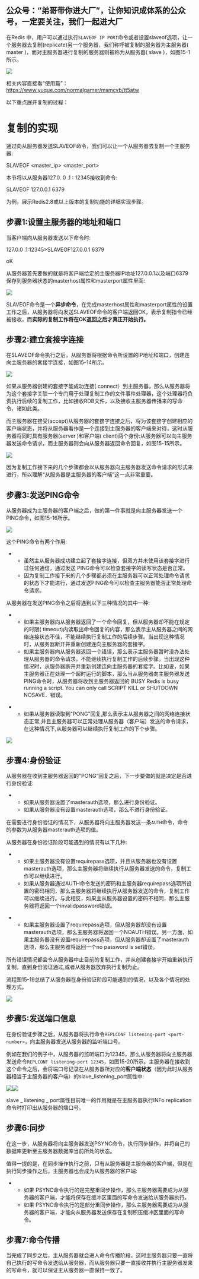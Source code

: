 ## 公众号：“弟哥带你进大厂”，让你知识成体系的公众号，一定要关注，我们一起进大厂

在Redis 中，用户可以通过执行`SLAVEOF IP PORT`命令或者设置slaveof选项，让一个服务器去复制(replicate)另一个服务器，我们称呼被复制的服务器为主服务器( master )，而对主服务器进行复制的服务器则被称为从服务器( slave )，如图15-1所示。

![](https://p3-juejin.byteimg.com/tos-cn-i-k3u1fbpfcp/9dd61f651cf146a29b256b95224eb6de~tplv-k3u1fbpfcp-zoom-1.image)

相关内容直接看“使用篇”：<https://www.yuque.com/normalgamer/msmcvb/tt5atw>

以下重点展开复制的过程：

# 复制的实现

通过向从服务器发送SLAVEOF命令，我们可以让一个从服务器去复制一个主服务器:

SLAVEOF <master_ip> <master_port>

本节将以从服务器127.0. 0 .1 : 12345接收到命令:

SLAVEOF 127.0.0.1 6379

为例，展示Redis2.8或以上版本的复制功能的详细实现步骤。

## 步骤1:设置主服务器的地址和端口

当客户端向从服务器发送以下命令时:

127.0.0 .1:12345>SLAVEOF127.0.0.1 6379

oK

从服务器首先要做的就是将客户端给定的主服务器IP地址127.0.0.1以及端口6379保存到服务器状态的masterhost属性和masterport属性里面:

![](https://p3-juejin.byteimg.com/tos-cn-i-k3u1fbpfcp/21ac99b4daa845098b82ceddb1d69646~tplv-k3u1fbpfcp-zoom-1.image)

SLAVEOF命令是一个**异步命令**，在完成masterhost属性和masterport属性的设置工作之后，从服务器将向发送SLAVEOF命令的客户端返回OK，表示复制指令已经被接收，而**实际的复制工作将在OK返回之后才真正开始执行。**

## 步骤2:建立套接字连接

在SLAVEOF命令执行之后，从服务器将根据命令所设置的IP地址和端口，创建连向主服务器的套接字连接，如图15-14所示。

![](https://p3-juejin.byteimg.com/tos-cn-i-k3u1fbpfcp/9336f31796214d22b25f2791e2beab74~tplv-k3u1fbpfcp-zoom-1.image)

如果从服务器创建的套接字能成功连接( connect）到主服务器，那么从服务器将为这个套接字关联一个专门用于处理复制工作的文件事件处理器，这个处理器将负责执行后续的复制工作，比如接收RDB文件，以及接收主服务器传播来的写命令，诸如此类。

而主服务器在接受(accept)从服务器的套接字连接之后，将为该套接字创建相应的客户端状态，并将从服务器看作是一个连接到主服务器的客户端来对待，这时从服务器将同时具有服务器(server )和客户端( client)两个身份:从服务器可以向主服务器发送命令请求，而主服务器则会向从服务器返回命令回复，如图15-15所示。

![](https://p3-juejin.byteimg.com/tos-cn-i-k3u1fbpfcp/bbf04b8409ba47c0907e755f5bf139b7~tplv-k3u1fbpfcp-zoom-1.image)

因为复制工作接下来的几个步骤都会以从服务器向主服务器发送命令请求的形式来进行，所以理解“从服务器是主服务器的客户端”这一点非常重要。

## 步骤3:发送PING命令

从服务器成为主服务器的客户端之后，做的第一件事就是向主服务器发送一个PING命令，如图15-16所示。

![](https://p3-juejin.byteimg.com/tos-cn-i-k3u1fbpfcp/1cb522a54dfc4364b75f4412556b369f~tplv-k3u1fbpfcp-zoom-1.image)

这个PING命令有两个作用:

-   -   虽然主从服务器成功建立起了套接字连接，但双方并未使用该套接字进行过任何通信，通过发送 PING命令可以检查套接字的读写状态是否正常。
    -   因为复制工作接下来的几个步骤都必须在主服务器可以正常处理命令请求的状态下才能进行，通过发送PING命令可以检查主服务器能否正常处理命令请求。

从服务器在发送PING命令之后将遇到以下三种情况的其中一种:

-   -   如果主服务器向从服务器返回了一个命令回复，但从服务器却不能在规定的时限( timeout)内读取出命令回复的内容，那么表示主从服务器之间的网络连接状态不佳，不能继续执行复制工作的后续步骤。当出现这种情况时，从服务器断开并重新创建连向主服务器的套接字。
    -   如果主服务器向从服务器返回一个错误，那么表示主服务器暂时没办法处理从服务器的命令请求，不能继续执行复制工作的后续步骤。当出现这种情况时，从服务器断开并重新创建连向主服务器的套接字。比如说，如果主服务器正在处理一个超时运行的脚本，那么当从服务器向主服务器发送PING命令时，从服务器将收到主服务器返回的 BUSY Redis is busy running a script. You can only call SCRIPT KILL or SHUTDOWN NOSAVE．错误。

<!---->

-   -   如果从服务器读取到"PONG"回复,那么表示主从服务器之间的网络连接状态正常,并且主服务器可以正常处理从服务器（客户端）发送的命令请求，在这种情况下,从服务器可以继续执行复制工作的下个步骤。

![](https://p3-juejin.byteimg.com/tos-cn-i-k3u1fbpfcp/abd0623e5b2543408bbc62d15cd4c179~tplv-k3u1fbpfcp-zoom-1.image)

## 步骤4:身份验证

从服务器在收到主服务器返回的"PONG”回复之后，下一步要做的就是决定是否进行身份验证:

-   -   如果从服务器设置了masterauth选项，那么进行身份验证。
    -   如果从服务器没有设置masterauth选项，那么不进行身份验证。

在需要进行身份验证的情况下，从服务器将向主服务器发送一条`AUTH`命令，命令的参数为从服务器masterauth选项的值。

从服务器在身份验证阶段可能遇到的情况有以下几种:

-   -   如果主服务器没有设置requirepass选项，并且从服务器也没有设置masterauth选项，那么主服务器将继续执行从服务器发送的命令，复制工作可以继续进行。
    -   如果从服务器通过AUTH命令发送的密码和主服务器requirepass选项所设置的密码相同，那么主服务器将继续执行从服务器发送的命令，复制工作可以继续进行。与此相反，如果主从服务器设置的密码不相同，那么主服务器将返回一个invalidpassword错误。

<!---->

-   -   如果主服务器设置了requirepass选项，但从服务器却没有设置masterauth选项，那么主服务器将返回一个NOAUTH错误。另一方面，如果主服务器没有设置requirepass选项，但从服务器却设置了masterauth选项，那么主服务器将返回一个no password is set错误。

所有错误情况都会令从服务器中止目前的复制工作，并从创建套接宇开始重新执行复制，直到身份验证通过,或者从服务器放弃执行复制为止。

流程图15-19总结了从服务器在身份验证阶段可能遇到的情况，以及各个情况的处理方式。

![](https://p3-juejin.byteimg.com/tos-cn-i-k3u1fbpfcp/b7dcb4c8a0804822b327c131e0c9bad1~tplv-k3u1fbpfcp-zoom-1.image)

## 步骤5:发送端口信息

在身份验证步骤之后，从服务器将执行命令`REPLCONF listening-port <port-number>`，向主服务器发送从服务器的监听端口号。

例如在我们的例子中，从服务器的监听端口为12345，那么从服务器将向主服务器发送命令`REPLCONF listening-port 12345`，如图15-20所示。主服务器在接收到这个命令之后，会将端口号记录在从服务器所对应的**客户端状态**（因为此时从服务器相当于主服务器的客户端）的slave_listening_port属性中:

![](https://p3-juejin.byteimg.com/tos-cn-i-k3u1fbpfcp/d82ebb786f93471385c94f2d3205f289~tplv-k3u1fbpfcp-zoom-1.image)![](https://p3-juejin.byteimg.com/tos-cn-i-k3u1fbpfcp/4ad3a33abe2a4596a1001b2926be180f~tplv-k3u1fbpfcp-zoom-1.image)

slave _ listening _ port属性目前唯一的作用就是在主服务器执行INFo replication命令时打印出从服务器的端口号。

## 步骤6:同步

在这一步，从服务器将向主服务器发送PSYNC命令，执行同步操作，并将自己的数据库更新至主服务器数据库当前所处的状态。

值得一提的是，在同步操作执行之前，只有从服务器是主服务器的客户端，但是在执行同步操作之后，主服务器也会成为从服务器的客户端:

-   -   如果 PSYNC命令执行的是完整重同步操作，那么主服务器需要成为从服务器的客户端，才能将保存在缓冲区里面的写命令发送给从服务器执行。
    -   如果 PSYNC命令执行的是部分重同步操作，那么主服务器需要成为从服务器的客户端，才能向从服务器发送保存在复制积压缓冲区里面的写命令。

## 步骤7:命令传播

当完成了同步之后，主从服务器就会进人命令传播阶段，这时主服务器只要一直将自己执行的写命令发送给从服务器，而从服务器只要一直接收并执行主服务器发来的写命令，就可以保证主从服务器一直保持一致了。



